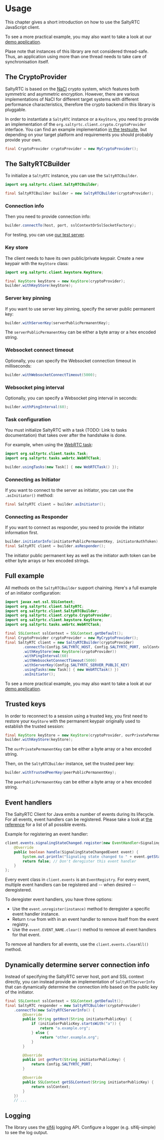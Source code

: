 # Usage

This chapter gives a short introduction on how to use the SaltyRTC JavaScript client.

To see a more practical example, you may also want to take a look at our [demo
application](https://github.com/saltyrtc/saltyrtc-demo).

Plase note that instances of this library are not considered thread-safe. Thus, an application
using more than one thread needs to take care of synchronisation itself.

## The CryptoProvider

SaltyRTC is based on the [NaCl](https://nacl.cr.yp.to/) crypto system, which
features both symmetric and asymmetric encryption. However, there are various
implementations of NaCl for different target systems with different performance
characteristics, therefore the crypto backend in this library is pluggable.

In order to instantiate a `SaltyRTC` instance or a `KeyStore`, you need to
provide an implementation of the `org.saltyrtc.client.crypto.CryptoProvider`
interface. You can find an example implementation
[in the testsuite](https://github.com/saltyrtc/saltyrtc-client-java/blob/master/src/test/java/org/saltyrtc/client/tests/LazysodiumCryptoInstance.java),
but depending on your target platform and requirements you should probably provide
your own.

```java
final CryptoProvider cryptoProvider = new MyCryptoProvider();
```

## The SaltyRTCBuilder

To initialize a `SaltyRTC` instance, you can use the `SaltyRTCBuilder`.

```java
import org.saltyrtc.client.SaltyRTCBuilder;

final SaltyRTCBuilder builder = new SaltyRTCBuilder(cryptoProvider);
```

### Connection info

Then you need to provide connection info:

```java
builder.connectTo(host, port, sslContextOrSslSocketFactory);
```

For testing, you can use [our test server](https://saltyrtc.org/pages/getting-started.html).

### Key store

The client needs to have its own public/private keypair. Create a new keypair
with the `KeyStore` class:

```java
import org.saltyrtc.client.keystore.KeyStore;

final KeyStore keyStore = new KeyStore(cryptoProvider);
builder.withKeyStore(keyStore);
```

### Server key pinning

If you want to use server key pinning, specify the server public permanent key:

```java
builder.withServerKey(serverPublicPermanentKey);
```

The `serverPublicPermanentKey` can be either a byte array or a hex encoded string.

### Websocket connect timeout

Optionally, you can specify the Websocket connection timeout in milliseconds:

```java
builder.withWebsocketConnectTimeout(5000);
```

### Websocket ping interval

Optionally, you can specify a Websocket ping interval in seconds:

```java
builder.withPingInterval(60);
```

### Task configuration

You must initialize SaltyRTC with a task (TODO: Link to tasks documentation)
that takes over after the handshake is done.

For example, when using the [WebRTC task](https://github.com/saltyrtc/saltyrtc-task-webrtc-java):

```java
import org.saltyrtc.client.tasks.Task;
import org.saltyrtc.tasks.webrtc.WebRTCTask;

builder.usingTasks(new Task[] { new WebRTCTask() });
```

### Connecting as Initiator

If you want to connect to the server as initiator, you can use the `.asInitiator()` method:

```java
final SaltyRTC client = builder.asInitiator();
```

### Connecting as Responder

If you want to connect as responder, you need to provide the initiator information first.

```java
builder.initiatorInfo(initiatorPublicPermanentKey, initiatorAuthToken);
final SaltyRTC client = builder.asResponder();
```

The initiator public permanent key as well as the initiator auth token can be
either byte arrays or hex encoded strings.

## Full example

All methods on the `SaltyRTCBuilder` support chaining. Here's a full example of an initiator configuration:

```java
import javax.net.ssl.SSLContext;
import org.saltyrtc.client.SaltyRTC;
import org.saltyrtc.client.SaltyRTCBuilder;
import org.saltyrtc.client.crypto.CryptoProvider;
import org.saltyrtc.client.keystore.KeyStore;
import org.saltyrtc.tasks.webrtc.WebRTCTask;

final SSLContext sslContext = SSLContext.getDefault();
final CryptoProvider cryptoProvider = new MyCryptoProvider();
final SaltyRTC client = new SaltyRTCBuilder(cryptoProvider)
        .connectTo(Config.SALTYRTC_HOST, Config.SALTYRTC_PORT, sslContext)
        .withKeyStore(new KeyStore(cryptoProvider))
        .withPingInterval(60)
        .withWebsocketConnectTimeout(5000)
        .withServerKey(Config.SALTYRTC_SERVER_PUBLIC_KEY)
        .usingTasks(new Task[] { new WebRTCTask() })
        .asInitiator();
```

To see a more practical example, you may also want to take a look at our
[demo application](https://github.com/saltyrtc/saltyrtc-demo).

## Trusted keys

In order to reconnect to a session using a trusted key, you first need to
restore your `KeyStore` with the permanent keypair originally used to establish
the trusted session:

```java
final KeyStore keyStore = new KeyStore(cryptoProvider, ourPrivatePermanentKey);
builder.withKeyStore(keyStore);
```

The `ourPrivatePermanentKey` can be either a byte array or a hex encoded string.

Then, on the `SaltyRTCBuilder` instance, set the trusted peer key:

```java
builder.withTrustedPeerKey(peerPublicPermanentKey);
```

The `peerPublicPermanentKey` can be either a byte array or a hex encoded string.

## Event handlers

The SaltyRTC Client for Java emits a number of events during its lifecycle.
For all events, event handlers can be registered. Please take a look at
[the reference](reference/) for a list of all possible events.

Example for registering an event handler:

```java
client.events.signalingStateChanged.register(new EventHandler<SignalingStateChangedEvent>() {
    @Override
    public boolean handle(SignalingStateChangedEvent event) {
        System.out.println("Signaling state changed to " + event.getState().name());
        return false; // Don't deregister this event handler
    }
};
```

Every event class in `client.events` is an `EventRegistry`. For every event,
multiple event handlers can be registered and -- when desired --
deregistered.

To deregister event handlers, you have three options:

* Use the `event.unregister(instance)` method to deregister a specific
  event handler instance.
* Return `true` from with in an event handler to remove itself from the
  event registry.
* Use the `event.EVENT_NAME.clear()` method to remove all event handlers
  for that event.

To remove all handlers for all events, use the `client.events.clearAll()`
method.

## Dynamically determine server connection info

Instead of specifying the SaltyRTC server host, port and SSL context directly,
you can instead provide an implementation of `SaltyRTCServerInfo` that can
dynamically determine the connection info based on the public key of the
initiator.

```java
final SSLContext sslContext = SSLContext.getDefault();
final SaltyRTC responder = new SaltyRTCBuilder(cryptoProvider)
    .connectTo(new SaltyRTCServerInfo() {
        @Override
        public String getHost(String initiatorPublicKey) {
            if (initiatorPublicKey.startsWith("a")) {
                return "a.example.org";
            } else {
                return "other.example.org";
            }
        }

        @Override
        public int getPort(String initiatorPublicKey) {
            return Config.SALTYRTC_PORT;
        }

        @Override
        public SSLContext getSSLContext(String initiatorPublicKey) {
            return sslContext;
        }
    })
    // ...
```

## Logging

The library uses the [slf4j](https://www.slf4j.org/) logging API. Configure
a logger (e.g. slf4j-simple) to see the log output.
